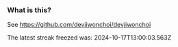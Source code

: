 
### What is this?

See https://github.com/devjiwonchoi/devjiwonchoi

The latest streak freezed was: 2024-10-17T13:00:03.563Z
